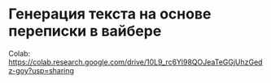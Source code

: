 # Генерация текста на основе переписки в вайбере

Colab: https://colab.research.google.com/drive/10L9_rc6Yl98QOJeaTeGGjUhzGedz-goy?usp=sharing
